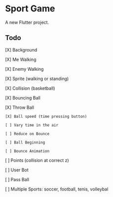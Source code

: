 # Sport Game

A new Flutter project.

## Todo
[X] Background

[X] Me Walking

[X] Enemy Walking

[X] Sprite (walking or standing)

[X] Collision (basketball)

[X] Bouncing Ball

[X] Throw Ball

    [X] Ball speed (time pressing button)

    [ ] Vary time in the air

    [ ] Reduce on Bounce

    [ ] Ball Beginning

    [ ] Bounce Animation

[ ] Points (collision at correct z)

[ ] User Bot

[ ] Pass Ball

[ ] Multiple Sports: soccer, football, tenis, volleybal
